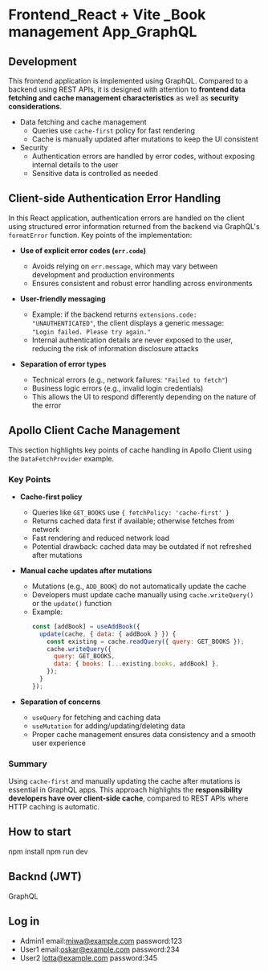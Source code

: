 # Frontend_React + Vite _Book management App_GraphQL
## Development

This frontend application is implemented using GraphQL. Compared to a backend using REST APIs, it is designed with attention to **frontend data fetching and cache management characteristics** as well as **security considerations**.

- Data fetching and cache management
  - Queries use `cache-first` policy for fast rendering
  - Cache is manually updated after mutations to keep the UI consistent
- Security
  - Authentication errors are handled by error codes, without exposing internal details to the user
  - Sensitive data is controlled as needed


## Client-side Authentication Error Handling

In this React application, authentication errors are handled on the client using structured error information returned from the backend via GraphQL's `formatError` function. Key points of the implementation:

- **Use of explicit error codes (`err.code`)**  
  - Avoids relying on `err.message`, which may vary between development and production environments  
  - Ensures consistent and robust error handling across environments

- **User-friendly messaging**  
  - Example: if the backend returns `extensions.code: "UNAUTHENTICATED"`, the client displays a generic message:  
    `"Login failed. Please try again."`  
  - Internal authentication details are never exposed to the user, reducing the risk of information disclosure attacks

- **Separation of error types**  
  - Technical errors (e.g., network failures: `"Failed to fetch"`)  
  - Business logic errors (e.g., invalid login credentials)  
  - This allows the UI to respond differently depending on the nature of the error

## Apollo Client Cache Management

This section highlights key points of cache handling in Apollo Client using the `DataFetchProvider` example.

### Key Points

- **Cache-first policy**
  - Queries like `GET_BOOKS` use `{ fetchPolicy: 'cache-first' }`  
  - Returns cached data first if available; otherwise fetches from network  
  - Fast rendering and reduced network load  
  - Potential drawback: cached data may be outdated if not refreshed after mutations

- **Manual cache updates after mutations**
  - Mutations (e.g., `ADD_BOOK`) do not automatically update the cache  
  - Developers must update cache manually using `cache.writeQuery()` or the `update()` function
  - Example:
    ```js
    const [addBook] = useAddBook({
      update(cache, { data: { addBook } }) {
        const existing = cache.readQuery({ query: GET_BOOKS });
        cache.writeQuery({
          query: GET_BOOKS,
          data: { books: [...existing.books, addBook] },
        });
      }
    });
    ```

- **Separation of concerns**
  - `useQuery` for fetching and caching data  
  - `useMutation` for adding/updating/deleting data  
  - Proper cache management ensures data consistency and a smooth user experience

### Summary

Using `cache-first` and manually updating the cache after mutations is essential in GraphQL apps. This approach highlights the **responsibility developers have over client-side cache**, compared to REST APIs where HTTP caching is automatic.

## How to start
npm install   npm run dev

## Backnd (JWT)
GraphQL

## Log in
- Admin1 email:miwa@example.com  password:123
- User1 email:oskar@example.com  password:234
- User2 lotta@example.com  password:345